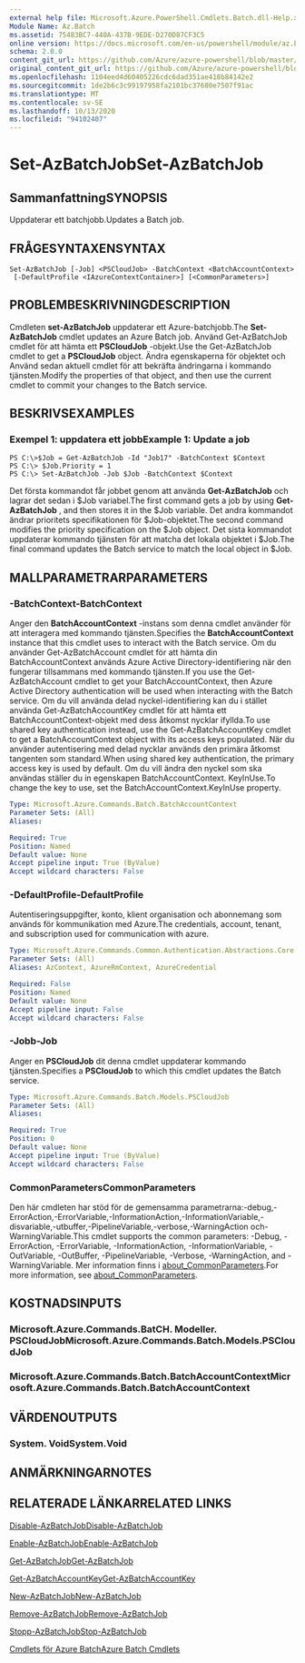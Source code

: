 ```yaml
---
external help file: Microsoft.Azure.PowerShell.Cmdlets.Batch.dll-Help.xml
Module Name: Az.Batch
ms.assetid: 75483BC7-440A-437B-9EDE-D270D87CF3C5
online version: https://docs.microsoft.com/en-us/powershell/module/az.batch/set-azbatchjob
schema: 2.0.0
content_git_url: https://github.com/Azure/azure-powershell/blob/master/src/Batch/Batch/help/Set-AzBatchJob.md
original_content_git_url: https://github.com/Azure/azure-powershell/blob/master/src/Batch/Batch/help/Set-AzBatchJob.md
ms.openlocfilehash: 1104eed4d60405226cdc6dad351ae418b84142e2
ms.sourcegitcommit: 1de2b6c3c99197958fa2101bc37680e7507f91ac
ms.translationtype: MT
ms.contentlocale: sv-SE
ms.lasthandoff: 10/13/2020
ms.locfileid: "94102407"
---
```

# <span data-ttu-id="7c6be-101">Set-AzBatchJob</span><span class="sxs-lookup"><span data-stu-id="7c6be-101">Set-AzBatchJob</span></span>

## <span data-ttu-id="7c6be-102">Sammanfattning</span><span class="sxs-lookup"><span data-stu-id="7c6be-102">SYNOPSIS</span></span>
<span data-ttu-id="7c6be-103">Uppdaterar ett batchjobb.</span><span class="sxs-lookup"><span data-stu-id="7c6be-103">Updates a Batch job.</span></span>

## <span data-ttu-id="7c6be-104">FRÅGESYNTAXEN</span><span class="sxs-lookup"><span data-stu-id="7c6be-104">SYNTAX</span></span>

```
Set-AzBatchJob [-Job] <PSCloudJob> -BatchContext <BatchAccountContext>
 [-DefaultProfile <IAzureContextContainer>] [<CommonParameters>]
```

## <span data-ttu-id="7c6be-105">PROBLEMBESKRIVNING</span><span class="sxs-lookup"><span data-stu-id="7c6be-105">DESCRIPTION</span></span>
<span data-ttu-id="7c6be-106">Cmdleten **set-AzBatchJob** uppdaterar ett Azure-batchjobb.</span><span class="sxs-lookup"><span data-stu-id="7c6be-106">The **Set-AzBatchJob** cmdlet updates an Azure Batch job.</span></span>
<span data-ttu-id="7c6be-107">Använd Get-AzBatchJob cmdlet för att hämta ett **PSCloudJob** -objekt.</span><span class="sxs-lookup"><span data-stu-id="7c6be-107">Use the Get-AzBatchJob cmdlet to get a **PSCloudJob** object.</span></span>
<span data-ttu-id="7c6be-108">Ändra egenskaperna för objektet och Använd sedan aktuell cmdlet för att bekräfta ändringarna i kommando tjänsten.</span><span class="sxs-lookup"><span data-stu-id="7c6be-108">Modify the properties of that object, and then use the current cmdlet to commit your changes to the Batch service.</span></span>

## <span data-ttu-id="7c6be-109">BESKRIVS</span><span class="sxs-lookup"><span data-stu-id="7c6be-109">EXAMPLES</span></span>

### <span data-ttu-id="7c6be-110">Exempel 1: uppdatera ett jobb</span><span class="sxs-lookup"><span data-stu-id="7c6be-110">Example 1: Update a job</span></span>
```
PS C:\>$Job = Get-AzBatchJob -Id "Job17" -BatchContext $Context
PS C:\> $Job.Priority = 1
PS C:\> Set-AzBatchJob -Job $Job -BatchContext $Context
```

<span data-ttu-id="7c6be-111">Det första kommandot får jobbet genom att använda **Get-AzBatchJob** och lagrar det sedan i $Job variabel.</span><span class="sxs-lookup"><span data-stu-id="7c6be-111">The first command gets a job by using **Get-AzBatchJob** , and then stores it in the $Job variable.</span></span>
<span data-ttu-id="7c6be-112">Det andra kommandot ändrar prioritets specifikationen för $Job-objektet.</span><span class="sxs-lookup"><span data-stu-id="7c6be-112">The second command modifies the priority specification on the $Job object.</span></span>
<span data-ttu-id="7c6be-113">Det sista kommandot uppdaterar kommando tjänsten för att matcha det lokala objektet i $Job.</span><span class="sxs-lookup"><span data-stu-id="7c6be-113">The final command updates the Batch service to match the local object in $Job.</span></span>

## <span data-ttu-id="7c6be-114">MALLPARAMETRAR</span><span class="sxs-lookup"><span data-stu-id="7c6be-114">PARAMETERS</span></span>

### <span data-ttu-id="7c6be-115">-BatchContext</span><span class="sxs-lookup"><span data-stu-id="7c6be-115">-BatchContext</span></span>
<span data-ttu-id="7c6be-116">Anger den **BatchAccountContext** -instans som denna cmdlet använder för att interagera med kommando tjänsten.</span><span class="sxs-lookup"><span data-stu-id="7c6be-116">Specifies the **BatchAccountContext** instance that this cmdlet uses to interact with the Batch service.</span></span>
<span data-ttu-id="7c6be-117">Om du använder Get-AzBatchAccount cmdlet för att hämta din BatchAccountContext används Azure Active Directory-identifiering när den fungerar tillsammans med kommando tjänsten.</span><span class="sxs-lookup"><span data-stu-id="7c6be-117">If you use the Get-AzBatchAccount cmdlet to get your BatchAccountContext, then Azure Active Directory authentication will be used when interacting with the Batch service.</span></span> <span data-ttu-id="7c6be-118">Om du vill använda delad nyckel-identifiering kan du i stället använda Get-AzBatchAccountKey cmdlet för att hämta ett BatchAccountContext-objekt med dess åtkomst nycklar ifyllda.</span><span class="sxs-lookup"><span data-stu-id="7c6be-118">To use shared key authentication instead, use the Get-AzBatchAccountKey cmdlet to get a BatchAccountContext object with its access keys populated.</span></span> <span data-ttu-id="7c6be-119">När du använder autentisering med delad nycklar används den primära åtkomst tangenten som standard.</span><span class="sxs-lookup"><span data-stu-id="7c6be-119">When using shared key authentication, the primary access key is used by default.</span></span> <span data-ttu-id="7c6be-120">Om du vill ändra den nyckel som ska användas ställer du in egenskapen BatchAccountContext. KeyInUse.</span><span class="sxs-lookup"><span data-stu-id="7c6be-120">To change the key to use, set the BatchAccountContext.KeyInUse property.</span></span>

```yaml
Type: Microsoft.Azure.Commands.Batch.BatchAccountContext
Parameter Sets: (All)
Aliases:

Required: True
Position: Named
Default value: None
Accept pipeline input: True (ByValue)
Accept wildcard characters: False
```

### <span data-ttu-id="7c6be-121">-DefaultProfile</span><span class="sxs-lookup"><span data-stu-id="7c6be-121">-DefaultProfile</span></span>
<span data-ttu-id="7c6be-122">Autentiseringsuppgifter, konto, klient organisation och abonnemang som används för kommunikation med Azure.</span><span class="sxs-lookup"><span data-stu-id="7c6be-122">The credentials, account, tenant, and subscription used for communication with azure.</span></span>

```yaml
Type: Microsoft.Azure.Commands.Common.Authentication.Abstractions.Core.IAzureContextContainer
Parameter Sets: (All)
Aliases: AzContext, AzureRmContext, AzureCredential

Required: False
Position: Named
Default value: None
Accept pipeline input: False
Accept wildcard characters: False
```

### <span data-ttu-id="7c6be-123">-Jobb</span><span class="sxs-lookup"><span data-stu-id="7c6be-123">-Job</span></span>
<span data-ttu-id="7c6be-124">Anger en **PSCloudJob** dit denna cmdlet uppdaterar kommando tjänsten.</span><span class="sxs-lookup"><span data-stu-id="7c6be-124">Specifies a **PSCloudJob** to which this cmdlet updates the Batch service.</span></span>

```yaml
Type: Microsoft.Azure.Commands.Batch.Models.PSCloudJob
Parameter Sets: (All)
Aliases:

Required: True
Position: 0
Default value: None
Accept pipeline input: True (ByValue)
Accept wildcard characters: False
```

### <span data-ttu-id="7c6be-125">CommonParameters</span><span class="sxs-lookup"><span data-stu-id="7c6be-125">CommonParameters</span></span>
<span data-ttu-id="7c6be-126">Den här cmdleten har stöd för de gemensamma parametrarna:-debug,-ErrorAction,-ErrorVariable,-InformationAction,-InformationVariable,-disvariable,-utbuffer,-PipelineVariable,-verbose,-WarningAction och-WarningVariable.</span><span class="sxs-lookup"><span data-stu-id="7c6be-126">This cmdlet supports the common parameters: -Debug, -ErrorAction, -ErrorVariable, -InformationAction, -InformationVariable, -OutVariable, -OutBuffer, -PipelineVariable, -Verbose, -WarningAction, and -WarningVariable.</span></span> <span data-ttu-id="7c6be-127">Mer information finns i [about_CommonParameters](http://go.microsoft.com/fwlink/?LinkID=113216).</span><span class="sxs-lookup"><span data-stu-id="7c6be-127">For more information, see [about_CommonParameters](http://go.microsoft.com/fwlink/?LinkID=113216).</span></span>

## <span data-ttu-id="7c6be-128">KOSTNADS</span><span class="sxs-lookup"><span data-stu-id="7c6be-128">INPUTS</span></span>

### <span data-ttu-id="7c6be-129">Microsoft.Azure.Commands.BatCH. Modeller. PSCloudJob</span><span class="sxs-lookup"><span data-stu-id="7c6be-129">Microsoft.Azure.Commands.Batch.Models.PSCloudJob</span></span>

### <span data-ttu-id="7c6be-130">Microsoft.Azure.Commands.Batch.BatchAccountContext</span><span class="sxs-lookup"><span data-stu-id="7c6be-130">Microsoft.Azure.Commands.Batch.BatchAccountContext</span></span>

## <span data-ttu-id="7c6be-131">VÄRDEN</span><span class="sxs-lookup"><span data-stu-id="7c6be-131">OUTPUTS</span></span>

### <span data-ttu-id="7c6be-132">System. Void</span><span class="sxs-lookup"><span data-stu-id="7c6be-132">System.Void</span></span>

## <span data-ttu-id="7c6be-133">ANMÄRKNINGAR</span><span class="sxs-lookup"><span data-stu-id="7c6be-133">NOTES</span></span>

## <span data-ttu-id="7c6be-134">RELATERADE LÄNKAR</span><span class="sxs-lookup"><span data-stu-id="7c6be-134">RELATED LINKS</span></span>

[<span data-ttu-id="7c6be-135">Disable-AzBatchJob</span><span class="sxs-lookup"><span data-stu-id="7c6be-135">Disable-AzBatchJob</span></span>](./Disable-AzBatchJob.md)

[<span data-ttu-id="7c6be-136">Enable-AzBatchJob</span><span class="sxs-lookup"><span data-stu-id="7c6be-136">Enable-AzBatchJob</span></span>](./Enable-AzBatchJob.md)

[<span data-ttu-id="7c6be-137">Get-AzBatchJob</span><span class="sxs-lookup"><span data-stu-id="7c6be-137">Get-AzBatchJob</span></span>](./Get-AzBatchJob.md)

[<span data-ttu-id="7c6be-138">Get-AzBatchAccountKey</span><span class="sxs-lookup"><span data-stu-id="7c6be-138">Get-AzBatchAccountKey</span></span>](./Get-AzBatchAccountKey.md)

[<span data-ttu-id="7c6be-139">New-AzBatchJob</span><span class="sxs-lookup"><span data-stu-id="7c6be-139">New-AzBatchJob</span></span>](./New-AzBatchJob.md)

[<span data-ttu-id="7c6be-140">Remove-AzBatchJob</span><span class="sxs-lookup"><span data-stu-id="7c6be-140">Remove-AzBatchJob</span></span>](./Remove-AzBatchJob.md)

[<span data-ttu-id="7c6be-141">Stopp-AzBatchJob</span><span class="sxs-lookup"><span data-stu-id="7c6be-141">Stop-AzBatchJob</span></span>](./Stop-AzBatchJob.md)

[<span data-ttu-id="7c6be-142">Cmdlets för Azure Batch</span><span class="sxs-lookup"><span data-stu-id="7c6be-142">Azure Batch Cmdlets</span></span>](/powershell/module/Az.Batch/)
